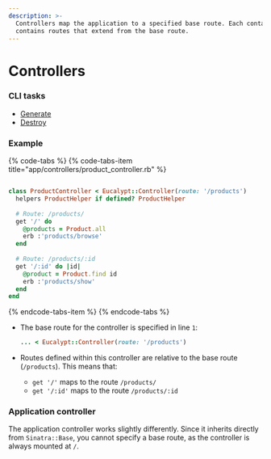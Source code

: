 ```yaml
---
description: >-
  Controllers map the application to a specified base route. Each container also
  contains routes that extend from the base route.
---
```


# Controllers

### CLI tasks

* [Generate](../cli/generate/controller.md)
* [Destroy](../cli/destroy/controller.md)

### Example

{% code-tabs %}
{% code-tabs-item title="app/controllers/product\_controller.rb" %}
```ruby
class ProductController < Eucalypt::Controller(route: '/products')
  helpers ProductHelper if defined? ProductHelper
  
  # Route: /products/
  get '/' do
    @products = Product.all
    erb :'products/browse'
  end
  
  # Route: /products/:id
  get '/:id' do |id|
    @product = Product.find id
    erb :'products/show'
  end
end
```
{% endcode-tabs-item %}
{% endcode-tabs %}

* The base route for the controller is specified in line `1`:

  ```ruby
  ... < Eucalypt::Controller(route: '/products')
  ```

* Routes defined within this controller are relative to the base route \(`/products`\). This means that:
  * `get '/'` maps to the route `/products/`
  * `get '/:id'` maps to the route `/products/:id`

### Application controller

The application controller works slightly differently. Since it inherits directly from `Sinatra::Base`, you cannot specify a base route, as the controller is always mounted at `/`.

